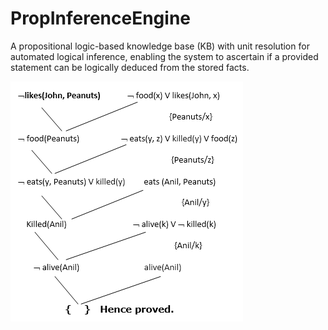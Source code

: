 # PropInferenceEngine
A propositional logic-based knowledge base (KB) with unit resolution for automated logical inference, enabling the system to ascertain if a provided statement can be logically deduced from the stored facts.

![Resolution Example](images/resolution.png)
